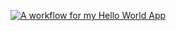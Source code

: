 [![A workflow for my Hello World App](https://github.com/KhinChawShweYee/Sem/actions/workflows/main.yml/badge.svg)](https://github.com/KhinChawShweYee/Sem/actions/workflows/main.yml)
